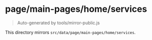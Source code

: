 # page/main-pages/home/services

> Auto-generated by tools/mirror-public.js

This directory mirrors `src/data/page/main-pages/home/services`.
